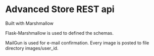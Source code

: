 # Advanced Store REST api

Built with Marshmallow

Flask-Marshmallow is used to defined the schemas.

MailGun is used for e-mail confirmation.
Every image is posted to file directory images/user_id.
